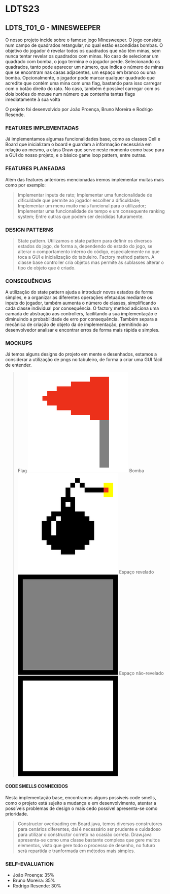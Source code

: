 # LDTS23

## LDTS_T01_G - MINESWEEPER

O nosso projeto incide sobre o famoso jogo Minesweeper. O jogo consiste num campo de quadrados retangular, no qual estão escondidas bombas. O objetivo do jogador é revelar todos os quadrados que não têm minas, sem nunca tentar revelar os quadrados com minas. No caso de selecionar um quadrado com bomba, o jogo termina e o jogador perde.
Selecionando os quadrados, tanto pode aparecer um número, que indica o número de minas que se encontram nas casas adjacentes, um espaço em branco ou uma bomba.
Opcionalmente, o jogador pode marcar qualquer quadrado que acredite que contém uma mina com uma flag, bastando para isso carregar com o botão direito do rato. No caso, também é possível carregar com os dois botões do mouse num número que contenha tantas flags imediatamente à sua volta

O projeto foi desenvolvido por João Proença, Bruno Moreira e Rodrigo Resende.

### FEATURES IMPLEMENTADAS

Já implementamos algumas funcionalidades base, como as classes Cell e Board que inicializam o board e guardam a informação necessária em relação ao mesmo, a class Draw que serve neste momento como base para a GUI do nosso projeto, e o básico game loop pattern, entre outras.

### FEATURES PLANEADAS

Além das features anteriores mencionadas iremos implementar muitas mais como por exemplo:
> Implementar inputs de rato;
> Implementar uma funcionalidade de dificuldade que permite ao jogador escolher a dificuldade;
> Implementar um menu muito mais funcional para o utilizador;
> Implementar uma funcionalidade de tempo e um consequente ranking system;
> Entre outras que podem ser decididas futuramente.

### DESIGN PATTERNS

>State pattern. Utilizamos o state pattern para definir os diversos estados do jogo, de forma a, dependendo do estado do jogo, se alterar o comportamento interno do código, especialemente no que toca a GUI e inicialização do tabuleiro.
>Factory method pattern. A classe base controller cria objetos mas permite às sublasses alterar o tipo de objeto que é criado.

### CONSEQUÊNCIAS

A utilização do state pattern ajuda a introduzir novos estados de forma simples, e a organizar as diferentes operações efetuadas mediante os inputs do jogador, também aumenta o número de classes, simplificando cada classe individual por consequência. O factory method adiciona uma camada de abstração aos controllers, facilitando a sua implementação e diminuindo a probabilidade de erro por consequência. Também separa a mecânica de criação de objeto da de implementação, permitindo ao desenvolvedor analisar e encontrar erros de forma mais rápida e simples.

### MOCKUPS

Já temos alguns designs do projeto em mente e desenhados, estamos a considerar a utilização de pngs no tabuleiro, de forma a criar uma GUI fácil de entender.


>Flag
![Flag.png](Flag.png)
>Bomba
![bomb.png](bomb.png)
>Espaço revelado
![art.png](art.png)
>Espaço não-revelado
![art(1).png](art(1).png)


#### CODE SMELLS CONHECIDOS

Nesta implementação base, encontramos alguns possíveis code smells, como o projeto está sujeito a mudança e em desenvolvimento, atentar a possíveis problemas de design o mais cedo possível apresenta-se como prioridade.
> Constructor overloading em Board.java, temos diversos construtores para cenários diferentes, daí é necessário ser prudente e cuidadoso para utilizar o constructor correto na ocasião correta.
> Draw.java apresenta-se como uma classe bastante complexa que gere muitos elementos, visto que gere todo o processo de desenho, no futuro será repartida e tranformada em métodos mais simples.

### SELF-EVALUATION

- João Proença: 35%
- Bruno Moreira: 35%
- Rodrigo Resende: 30%